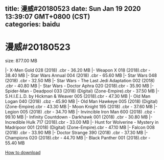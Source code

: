 
title: 漫威#20180523
date: Sun Jan 19 2020 13:39:07 GMT+0800 (CST)    
categories: baidu
---

# 漫威#20180523
size: 877.00 MB
 
 
|- X-Men Gold 028 (2018) .cbr - 36.20 MB
|- Weapon X 018 (2018).cbr - 38.40 MB
|- Star Wars Annual 004 (2018) .cbr - 65.60 MB
|- Star Wars 048 (2018) .cbr - 32.50 MB
|- Star Wars - The Last Jedi Adaptation 002 (2018) .cbr - 40.80 MB
|- Star Wars - Doctor Aphra 020 (2018).cbr - 35.90 MB
|- Spider-Man - Deadpool 033 (2018) (Digital) (Zone-Empire).cbr - 37.50 MB
|- S.H.I.E.L.D. by Hickman & Weaver 005 (2018).cbr - 47.30 MB
|- Old Man Logan 040 (2018) .cbz - 45.90 MB
|- Old Man Hawkeye 005 (2018) (Digital) (Zone-Empire).cbr - 43.30 MB
|- Moon Knight 195 (2018) .cbr - 37.60 MB
|- Legion 005 (2018) .cbr - 34.70 MB
|- Invincible Iron Man 600 (2018) .cbz - 99.10 MB
|- Infinity Countdown - Darkhawk 001 (2018) .cbr - 30.80 MB
|- Incredible Hulk 717 (2018).cbr - 33.00 MB
|- Hunt for Wolverine - Mystery in Madripoor 001 (2018) (Digital) (Zone-Empire).cbr - 47.10 MB
|- Falcon 008 (2018) .cbr - 33.90 MB
|- Doctor Strange 390 (2018) .cbr - 37.30 MB
|- Champions 020 (2018).cbr - 44.70 MB
|- Black Panther 001 (2018).cbr - 55.40 MB

[How to download](https://bpcam.bemobtrk.com/go/2ceec3aa-1ca2-46d6-b9ff-aaa5c184517c?jno=3009)